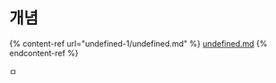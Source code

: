 # 개념

{% content-ref url="undefined-1/undefined.md" %}
[undefined.md](undefined-1/undefined.md)
{% endcontent-ref %}

ㅁ
